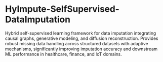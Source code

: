 # HyImpute-SelfSupervised-DataImputation
Hybrid self-supervised learning framework for data imputation integrating causal graphs, generative modeling, and diffusion reconstruction. Provides robust missing data handling across structured datasets with adaptive mechanisms, significantly improving imputation accuracy and downstream ML performance in healthcare, finance, and IoT domains.
